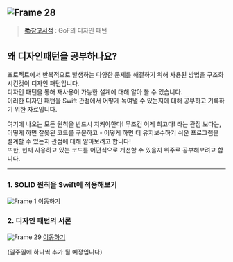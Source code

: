 ![Frame 28](https://user-images.githubusercontent.com/60260284/154082196-3a8f9d43-8b05-48bb-95bd-efdeb57616f5.png)
---
> [📚참고서적](http://www.yes24.com/Product/Goods/17525598) : GoF의 디자인 패턴

## 왜 디자인패턴을 공부하나요?


프로젝트에서 반복적으로 발생하는 다양한 문제를 해결하기 위해 사용된 방법을 구조화 시킨것이 디자인 패턴입니다.<br>
디자인 패턴을 통해 재사용이 가능한 설계에 대해 알아 볼 수 있습니다.<br>
이러한 디자인 패턴을 Swift 관점에서 어떻게 녹여낼 수 있는지에 대해 공부하고 기록하기 위한 자료입니다.<br>

여기에 나오는 모든 원칙을 반드시 지켜야한다! 무조건 이게 최고다! 라는 관점 보다는,<br>
어떻게 하면 잘못된 코드를 구분하고 - 어떻게 하면 더 유지보수하기 쉬운 프로그램을 설계할 수 있는지 관점에 대해 알아보려고 합니다!<br>
또한, 현재 사용하고 있는 코드를 어떤식으로 개선할 수 있을지 위주로 공부해보려고 합니다.

---

### 1. SOLID 원칙을 Swift에 적용해보기 
![Frame 1](https://user-images.githubusercontent.com/60260284/154085526-1b6217a0-d02d-4dd6-a062-85d616f63882.png)
[이동하기](https://github.com/i-colours-u/Design-Pattern-In-Swift/blob/main/contents/1-SOLID.md)

### 2. 디자인 패턴의 서론
![Frame 29](https://user-images.githubusercontent.com/60260284/154127315-c862a1a2-13c8-4967-92ce-994058da09ae.png)
[이동하기](https://github.com/i-colours-u/Design-Pattern-In-Swift/blob/main/contents/2-Design-Pattern-Intro.md)

(일주일에 하나씩 추가 될 예정입니다)
